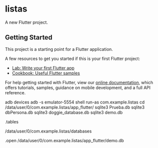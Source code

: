 # listas

A new Flutter project.

## Getting Started

This project is a starting point for a Flutter application.

A few resources to get you started if this is your first Flutter project:

- [Lab: Write your first Flutter app](https://flutter.dev/docs/get-started/codelab)
- [Cookbook: Useful Flutter samples](https://flutter.dev/docs/cookbook)

For help getting started with Flutter, view our
[online documentation](https://flutter.dev/docs), which offers tutorials,
samples, guidance on mobile development, and a full API reference.


adb devices
adb -s emulator-5554 shell
run-as com.example.listas
cd /data/user/0/com.example.listas/app_flutter/
sqlite3 Prueba.db
sqlite3 dbPersona.db
sqlite3 doggie_database.db
sqlite3 demo.db

.tables

/data/user/0/com.example.listas/databases

.open /data/user/0/com.example.listas/app_flutter/demo.db